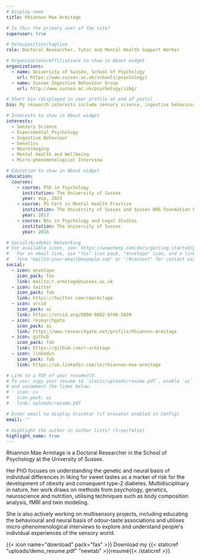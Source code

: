 ```yaml
---
# Display name
title: Rhiannon Mae Armitage 

# Is this the primary user of the site?
superuser: true

# Role/position/tagline
role: Doctoral Researcher, Tutor and Mental Health Support Worker 

# Organizations/Affiliations to show in About widget
organizations:
  - name: University of Sussex, School of Psychology
    url: https://www.sussex.ac.uk/schools/psychology/
  - name: Sussex Ingestive Behaviour Group
    url: http://www.sussex.ac.uk/psychology/sibg/

# Short bio (displayed in user profile at end of posts)
bio: My research interests include sensory science, ingestive behaviour and healthly living.

# Interests to show in About widget
interests:
  - Sensory Science  
  - Experimental Psychology 
  - Ingestive Behaviour 
  - Genetics 
  - Neuroimaging 
  - Mental Health and Wellbeing 
  - Micro-phenomenological Interview

# Education to show in About widget
education:
  courses:
    - course: PhD in Psychology 
      institution: The University of Sussex
      year: exp, 2023   
    - course: PG Cert in Mental Health Practice 
      institution: The University of Sussex and Sussex NHS Foundation Partnership Trust 
      year: 2017
    - course: BSc in Psychology and Legal Studies 
      institution: The University of Sussex
      year: 2016

# Social/Academic Networking
# For available icons, see: https://wowchemy.com/docs/getting-started/page-builder/#icons
#   For an email link, use "fas" icon pack, "envelope" icon, and a link in the
#   form "mailto:your-email@example.com" or "/#contact" for contact widget.
social:
  - icon: envelope
    icon_pack: fas
    link: mailto:r.armitage@sussex.ac.uk
  - icon: twitter
    icon_pack: fab
    link: https://twitter.com/rmarmitage
  - icon: orcid
    icon_pack: ai
    link: https://orcid.org/0000-0002-8740-5689
  - icon: researchgate
    icon_pack: ai
    link: https://www.researchgate.net/profile/Rhiannon-Armitage
  - icon: github
    icon_pack: fab
    link: https://github.com/r-armitage
  - icon: linkedin
    icon_pack: fab
    link: https://uk.linkedin.com/in/rhiannon-mae-armitage

# Link to a PDF of your resume/CV.
# To use: copy your resume to `static/uploads/resume.pdf`, enable `ai` icons in `params.toml`,
# and uncomment the lines below.
# - icon: cv
#   icon_pack: ai
#   link: uploads/resume.pdf

# Enter email to display Gravatar (if Gravatar enabled in Config)
email: ''

# Highlight the author in author lists? (true/false)
highlight_name: true
---
```


Rhiannon Mae Armitage is a Doctoral Researcher in the School of Psychology at the University of Sussex.

Her PhD focuses on understanding the genetic and neural basis of individual differences in liking for sweet tastes as a marker of risk for the development of obesity and consequent type-2 diabetes. Multidisciplinary in nature, her work draws on methods from psychology, genetics, neuroscience and nutrition, utilising techniques such as body composition analysis, fMRI and twin modeling.

She is also actively working on multisensory projects, including educating the behavioural and neural basis of odour-taste associations and utilises micro-phenomenological interviews to explore and understand people's individual experiences of the sensory world. 

{{< icon name="download" pack="fas" >}} Download my {{< staticref "uploads/demo_resume.pdf" "newtab" >}}resumé{{< /staticref >}}.
